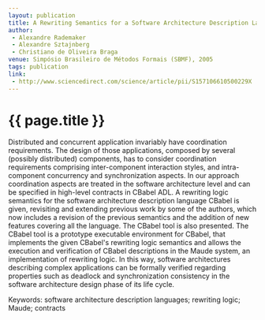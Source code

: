```yaml
---
layout: publication
title: A Rewriting Semantics for a Software Architecture Description Language 
author:
 - Alexandre Rademaker
 - Alexandre Sztajnberg
 - Christiano de Oliveira Braga
venue: Simpósio Brasileiro de Métodos Formais (SBMF), 2005
tags: publication
link:
 - http://www.sciencedirect.com/science/article/pii/S157106610500229X
---
```


{{ page.title }}
================

Distributed and concurrent application invariably have coordination
requirements. The design of those applications, composed by several
(possibly distributed) components, has to consider coordination
requirements comprising inter-component interaction styles, and
intra-component concurrency and synchronization aspects. In our
approach coordination aspects are treated in the software architecture
level and can be specified in high-level contracts in CBabel ADL. A
rewriting logic semantics for the software architecture description
language CBabel is given, revisiting and extending previous work by
some of the authors, which now includes a revision of the previous
semantics and the addition of new features covering all the
language. The CBabel tool is also presented. The CBabel tool is a
prototype executable environment for CBabel, that implements the given
CBabel's rewriting logic semantics and allows the execution and
verification of CBabel descriptions in the Maude system, an
implementation of rewriting logic. In this way, software architectures
describing complex applications can be formally verified regarding
properties such as deadlock and synchronization consistency in the
software architecture design phase of its life cycle.

Keywords: software architecture description languages; rewriting
logic; Maude; contracts
